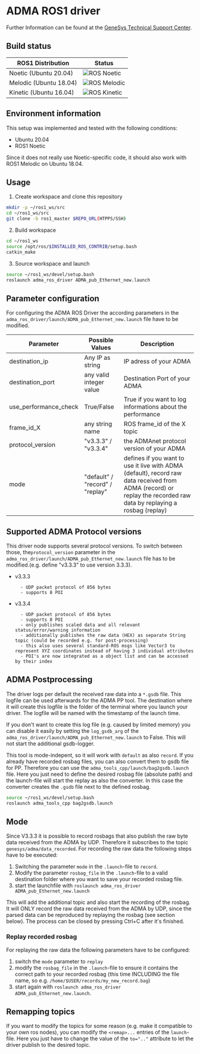 # ADMA ROS1 driver

Further Information can be found at the [GeneSys Technical Support Center](https://genesys-offenburg.de/support-center/). 

## Build status

| ROS1 Distribution | Status |
|---|---|
Noetic (Ubuntu 20.04) | ![ROS Noetic](https://github.com/freak89dutch/adma_ros_driver/actions/workflows/ros1_dev_noetic.yml/badge.svg) |
Melodic (Ubuntu 18.04) | ![ROS Melodic](https://github.com/freak89dutch/adma_ros_driver/actions/workflows/ros_dev_melodic.yml/badge.svg) |
Kinetic (Ubuntu 16.04) | ![ROS Kinetic](https://github.com/freak89dutch/adma_ros_driver/actions/workflows/ros_dev_kinetic.yml/badge.svg) |

## Environment information

This setup was implemented and tested with the following conditions:
- Ubuntu 20.04
- ROS1 Noetic

Since it does not really use Noetic-specific code, it should also work with ROS1 Melodic on Ubuntu 18.04.

## Usage
1. Create workspace and clone this repository
```bash
mkdir -p ~/ros1_ws/src
cd ~/ros1_ws/src
git clone -b ros1_master $REPO_URL(HTPPS/SSH)
```

2. Build workspace
```bash
cd ~/ros1_ws
source /opt/ros/$INSTALLED_ROS_CONTRIB/setup.bash
catkin_make
```

3. Source workspace and launch
```bash
source ~/ros1_ws/devel/setup.bash
roslaunch adma_ros_driver ADMA_pub_Ethernet_new.launch
```

## Parameter configuration
For configuring the ADMA ROS Driver the according parameters in the `adma_ros_driver/launch/ADMA_pub_Ethernet_new.launch` file have to be modified.

| Parameter | Possible Values | Description|
|---|---|---|
| destination_ip | Any IP as string | IP adress of your ADMA |
| destination_port | any valid integer value | Destination Port of your ADMA |
| use_performance_check | True/False | True if you want to log informations about the performance |
| frame_id_X | any string name | ROS frame_id of the X topic |
| protocol_version | "v3.3.3" / "v3.3.4" | the ADMAnet protocol version of your ADMA |
| mode | "default" / "record" / "replay" | defines if you want to use it live with ADMA (default), record raw data received from ADMA (record) or replay the recorded raw data by replaying a rosbag (replay) |

## Supported ADMA Protocol versions
This driver node supports several protocol versions.
To switch between those, the`protocol_version` parameter in the `adma_ros_driver/launch/ADMA_pub_Ethernet_new.launch` file has to be modified.(e.g. define "v3.3.3"  to use version 3.3.3).
- v3.3.3

        - UDP packet protocol of 856 bytes
        - supports 8 POI
- v3.3.4

        - UDP packet protocol of 856 bytes
        - supports 8 POI
        - only publishes scaled data and all relevant status/error/warning information
        - additionally publishes the raw data (HEX) as separate String topic (could be recorded e.g. for post-processing)
        - this also uses several standard-ROS msgs like Vector3 to represent XYZ coordinates instead of having 3 individual attributes
        - POI's are now integrated as a object list and can be accessed by their index 

## ADMA Postprocessing
The driver logs per default the received raw data into a `*.gsdb` file. This logfile can be used afterwards for the ADMA PP tool.
The destination where it will create this logfile is the folder of the terminal where you launch your driver. The logfile will be named with the timestamp of the launch time.

If you don't want to create this log file (e.g. caused by limited memory) you can disable it easily by setting the `log_gsdb_arg` of the `adma_ros_driver/launch/ADMA_pub_Ethernet_new.launch` to False. This will not start the additional gsdb-logger.

This tool is mode-indepent, so it will work with `default` as also `record`.
If you already have recorded rosbag files, you can also convert them to gsdb file for PP. Therefore you can use the `adma_tools_cpp/launch/bag2gsdb.launch` file. Here you just need to define the desired rosbag file (absolute path) and the launch-file will start the replay as also the converter. In this case the converter creates the `.gsdb` file next to the defined rosbag.

```bash
source ~/ros1_ws/devel/setup.bash
roslaunch adma_tools_cpp bag2gsdb.launch
```

## Mode

Since V3.3.3 it is possible to record rosbags that also publish the raw byte data received from the ADMA by UDP. Therefore it subscribes to the topic `genesys/adma/data_recorded`. For recording the raw data the following steps have to be executed:

1. Switching the parameter `mode` in the `.launch`-file  to `record`.
2. Modify the parameter `rosbag_file` in the `.launch`-file to a valid destination folder where you want to save your recorded rosbag file.
3. start the launchfile with `roslaunch adma_ros_driver ADMA_pub_Ethernet_new.launch`

This will add the additional topic and also start the recording of the rosbag. It will ONLY record the raw data received from the ADMA by UDP, since the parsed data can be reproduced by replaying the rosbag (see section below). The process can be closed by pressing Ctrl+C after it's finished. 

### Replay recorded rosbag
For replaying the raw data the following parameters have to be configured:
1. switch the `mode` parameter to `replay`
2. modify the `rosbag_file` in the `.launch`-file to ensure it contains the correct path to your recorded rosbag (this time INCLUDING the file name, so e.g. `/home/$USER/records/my_new_record.bag`) 
3. start again with `roslaunch adma_ros_driver ADMA_pub_Ethernet_new.launch`.
 
## Remapping topics
If you want to modify the topics for some reason (e.g. make it compatible to your own ros nodes), you can modify the `<remap>...` entries of the `launch`-file. Here you just have to change the value of the `to=".."` attribute to let the driver publish to the desired topic.
